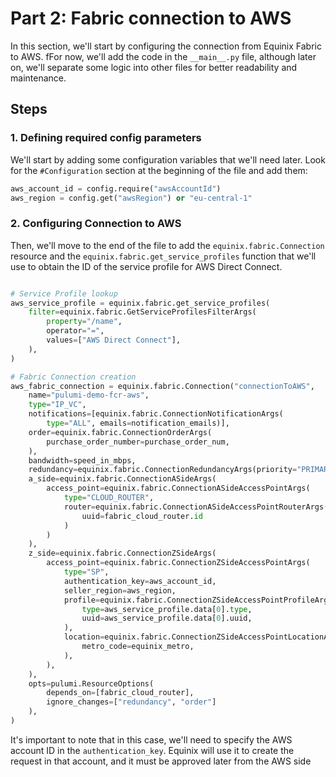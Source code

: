 <!-- See https://squidfunk.github.io/mkdocs-material/reference/ -->
# Part 2: Fabric connection to AWS

In this section, we'll start by configuring the connection from Equinix Fabric to AWS. fFor now, we'll add the code in the `__main__.py` file, although later on, we'll separate some logic into other files for better readability and maintenance.

## Steps

### 1. Defining required config parameters

We'll start by adding some configuration variables that we'll need later. Look for the `#Configuration` section at the beginning of the file and add them:

```python
aws_account_id = config.require("awsAccountId")
aws_region = config.get("awsRegion") or "eu-central-1"
```

### 2. Configuring Connection to AWS

Then, we'll move to the end of the file to add the `equinix.fabric.Connection` resource and the `equinix.fabric.get_service_profiles` function that we'll use to obtain the ID of the service profile for AWS Direct Connect.

```python

# Service Profile lookup
aws_service_profile = equinix.fabric.get_service_profiles(
    filter=equinix.fabric.GetServiceProfilesFilterArgs(
        property="/name",
        operator="=",
        values=["AWS Direct Connect"],
    ),
)

# Fabric Connection creation
aws_fabric_connection = equinix.fabric.Connection("connectionToAWS",
    name="pulumi-demo-fcr-aws",
    type="IP_VC",
    notifications=[equinix.fabric.ConnectionNotificationArgs(
        type="ALL", emails=notification_emails)],
    order=equinix.fabric.ConnectionOrderArgs(
        purchase_order_number=purchase_order_num,
    ),
    bandwidth=speed_in_mbps,
    redundancy=equinix.fabric.ConnectionRedundancyArgs(priority="PRIMARY"),
    a_side=equinix.fabric.ConnectionASideArgs(
        access_point=equinix.fabric.ConnectionASideAccessPointArgs(
            type="CLOUD_ROUTER",
            router=equinix.fabric.ConnectionASideAccessPointRouterArgs(
                uuid=fabric_cloud_router.id
            )
        )
    ),
    z_side=equinix.fabric.ConnectionZSideArgs(
        access_point=equinix.fabric.ConnectionZSideAccessPointArgs(
            type="SP",
            authentication_key=aws_account_id,
            seller_region=aws_region,
            profile=equinix.fabric.ConnectionZSideAccessPointProfileArgs(
                type=aws_service_profile.data[0].type,
                uuid=aws_service_profile.data[0].uuid,
            ),
            location=equinix.fabric.ConnectionZSideAccessPointLocationArgs(
                metro_code=equinix_metro,
            ),
        ),
    ),
    opts=pulumi.ResourceOptions(
        depends_on=[fabric_cloud_router],
        ignore_changes=["redundancy", "order"]
    ),
)
```

It's important to note that in this case, we'll need to specify the AWS account ID in the `authentication_key`. Equinix will use it to create the request in that account, and it must be approved later from the AWS side
